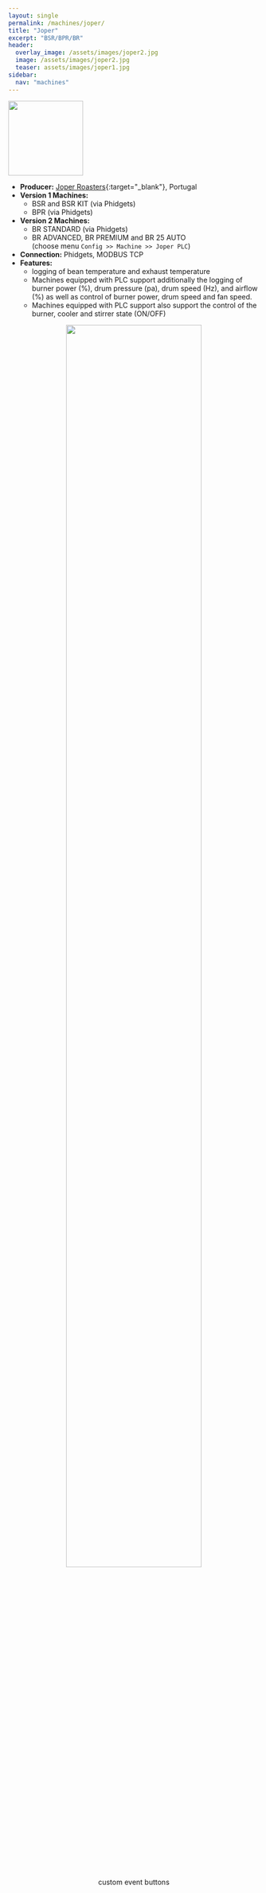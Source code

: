 ```yaml
---
layout: single
permalink: /machines/joper/
title: "Joper"
excerpt: "BSR/BPR/BR"
header:
  overlay_image: /assets/images/joper2.jpg
  image: /assets/images/joper2.jpg
  teaser: assets/images/joper1.jpg
sidebar:
  nav: "machines"
---
```


<img class="tab-image" src="{{ site.baseurl }}/assets/images/supporter-badge.png" width="150px">

* __Producer:__ [Joper Roasters](https://joper-roasters.com/){:target="_blank"}, Portugal
* __Version 1 Machines:__ 
  - BSR and BSR KIT (via Phidgets)
  - BPR (via Phidgets)
* __Version 2 Machines:__
  - BR STANDARD (via Phidgets)
  - BR ADVANCED, BR PREMIUM and BR 25 AUTO   
  (choose menu `Config >> Machine >> Joper PLC`)
* __Connection:__ Phidgets, MODBUS TCP
* __Features:__
  - logging of bean temperature and exhaust temperature
  - Machines equipped with PLC support additionally the logging of burner power (%), drum pressure (pa), drum speed (Hz), and airflow (%) as well as control of burner power, drum speed and fan speed.
  - Machines equipped with PLC support also support the control of the burner, cooler and stirrer state (ON/OFF)


<figure>
<center>
<a href="{{ site.baseurl }}/assets/images/buttons-joper.png">
<img src="{{ site.baseurl }}/assets/images/buttons-joper.png" style="width: 80%;"></a>
    <figcaption>custom event buttons</figcaption>
</center>
</figure>